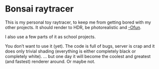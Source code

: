 Bonsai raytracer
================

This is my personal toy raytracer, to keep me from getting bored with my
other projects. It should render to HDR, be photorealistic and
[-Ofun](http://www.oreillynet.com/onlamp/blog/2005/10/ofun.html).

I also use a few parts of it as school projects.

You don’t want to use it (yet).
The code is full of bugs, server is crap and it does only trivial shading
(everything is either completely black or completely white).
... but one day it will become the coolest and greatest (and fastest)
renderer around.
Or maybe not.

